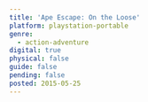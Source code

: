 ```yaml
---
title: 'Ape Escape: On the Loose'
platform: playstation-portable
genre:
  - action-adventure
digital: true
physical: false
guide: false
pending: false
posted: 2015-05-25
---
```

